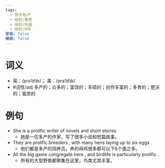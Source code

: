 ```yaml
---
tags:
  - 首字母/P
  - 级别/雅思
  - 级别/托福
  - 级别/GRE
掌握: false
模糊: false
---
```

# 词义
- 英：/prəˈlɪfɪk/； 美：/prəˈlɪfɪk/
- #词性/adj  多产的；众多的；富饶的；丰硕的；创作丰富的；多育的；肥沃的；富庶的
# 例句
- She is a prolific writer of novels and short stories
	- 她是一位多产的作家，写了很多小说和短篇故事。
- They are prolific breeders , with many hens laying up to six eggs .
	- 他们都是多产的饲养员，养的母鸡很多都可以下6个蛋之多。
- All the big game congregate here , and birdlife is particularly prolific .
	- 所有的大型野兽都聚集在这里，鸟类尤其丰富。

